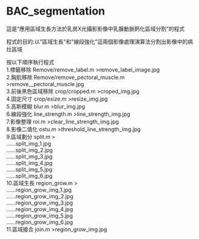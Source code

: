 # BAC_segmentation

這是“應用區域生長方法於乳房X光攝影影像中乳腺動脈鈣化區域分割”的程式 

程式的目的:以"區域生長"和"線段強化"這兩個影像處理演算法分割出影像中的病灶區域  

按以下順序執行程式  
1.標籤移除 Remove/remove_label.m >remove_label_image.jpg  
2.胸肌移除 Remove/remove_pectoral_muscle.m >remove__pectoral_muscle.jpg  
3.前後黑色區域移除 crop/cropped.m >croped_img.jpg  
4.固定尺寸 crop/esize.m >resize_img.jpg  
5.高斯模糊 blur.m >blur_img.jpg  
6.線段強化 line_strength.m >line_strength_img.jpg  
7.影像整理 roi.m >clear_line_strength_img.jpg  
8.影像二值化 ostu.m >threshold_line_strength_img.jpg  
9.區域劃分 split.m >  
......split_img_1.jpg  
......split_img_2.jpg  
......split_img_3.jpg  
......split_img_4.jpg  
......split_img_5.jpg  
......split_img_6.jpg  
10.區域生長 region_grow.m >  
......region_grow_img_1.jpg  
......region_grow_img_2.jpg  
......region_grow_img_3.jpg  
......region_grow_img_4.jpg  
......region_grow_img_5.jpg  
......region_grow_img_6.jpg  
11.區域接合 join.m >region_grow_img.jpg  
